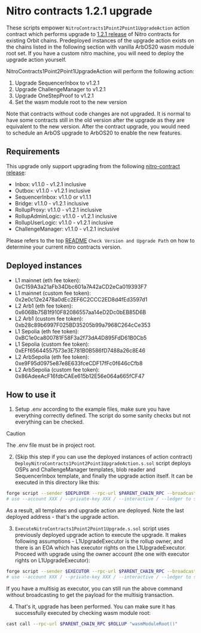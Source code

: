 # Nitro contracts 1.2.1 upgrade
These scripts empower `NitroContracts1Point2Point1UpgradeAction` action contract which performs upgrade to [1.2.1 release](https://github.com/OffchainLabs/nitro-contracts/releases/tag/v1.2.1) of Nitro contracts for existing Orbit chains. Predeployed instances of the upgrade action exists on the chains listed in the following section with vanilla ArbOS20 wasm module root set. If you have a custom nitro machine, you will need to deploy the upgrade action yourself.

NitroContracts1Point2Point1UpgradeAction will perform the following action:
1. Upgrade SequencerInbox to v1.2.1
2. Upgrade ChallengeManager to v1.2.1
3. Upgrade OneStepProof to v1.2.1
4. Set the wasm module root to the new version

Note that contracts without code changes are not upgraded. It is normal to have some contracts still in the old version after the upgrade as they are equivalent to the new version. After the contract upgrade, you would need to schedule an ArbOS upgrade to ArbOS20 to enable the new features.

## Requirements
This upgrade only support upgrading from the following [nitro-contract release](https://github.com/OffchainLabs/nitro-contracts/releases):
- Inbox: v1.1.0 - v1.2.1 inclusive
- Outbox: v1.1.0 - v1.2.1 inclusive
- SequencerInbox: v1.1.0 or v1.1.1
- Bridge: v1.1.0 - v1.2.1 inclusive
- RollupProxy: v1.1.0 - v1.2.1 inclusive
- RollupAdminLogic: v1.1.0 - v1.2.1 inclusive
- RollupUserLogic: v1.1.0 - v1.2.1 inclusive
- ChallengeManager: v1.1.0 - v1.2.1 inclusive

Please refers to the top [README](../../README.md) `Check Version and Upgrade Path` on how to determine your current nitro contracts version.

## Deployed instances

- L1 mainnet (eth fee token): 0xC159A3a21aFb34Dbc601a7A42aCD2eCa019393F7
- L1 mainnet (custom fee token): 0x2e0c12e2478a0dEc2EF6C2CCC2ED8d4fEd3597d1
- L2 Arb1 (eth fee token): 0x606Bb75B1f910F82086557aa14eD2Dc0bEB85D6B
- L2 Arb1 (custom fee token): 0xb28c89b6997F025BD35205b99a7968C264cCe353
- L1 Sepolia (eth fee token): 0xBC1e0ca800781F58F3a2f73dA4D895FdD61B0Cb5
- L1 Sepolia (custom fee token): 0xEFf65644557573e3E781B0B586fD7488a26c8E46
- L2 ArbSepolia (eth fee token): 0xe9F95d0975e87e8E633fceCDF17fFc0f646cCfb8
- L2 ArbSepolia (custom fee token): 0x86AdeeAcF16fdbCAEe615b12E56e064a665fCF47

## How to use it

1. Setup .env according to the example files, make sure you have everything correctly defined. The script do some sanity checks but not everything can be checked.

> [!CAUTION]
> The .env file must be in project root.

2. (Skip this step if you can use the deployed instances of action contract) 
`DeployNitroContracts1Point2Point1UpgradeAction.s.sol` script deploys OSPs and ChallengeManager templates, blob reader and SequencerInbox template, and finally the upgrade action itself. It can be executed in this directory like this:
```bash
forge script --sender $DEPLOYER --rpc-url $PARENT_CHAIN_RPC --broadcast --slow ./DeployNitroContracts1Point2Point1UpgradeAction.s.sol -vvv --verify --skip-simulation
# use --account XXX / --private-key XXX / --interactive / --ledger to set the account to send the transaction from
```
As a result, all templates and upgrade action are deployed. Note the last deployed address - that's the upgrade action.

3. `ExecuteNitroContracts1Point2Point1Upgrade.s.sol` script uses previously deployed upgrade action to execute the upgrade. It makes following assumptions - L1UpgradeExecutor is the rollup owner, and there is an EOA which has executor rights on the L1UpgradeExecutor. Proceed with upgrade using the owner account (the one with executor rights on L1UpgradeExecutor):
```bash
forge script --sender $EXECUTOR --rpc-url $PARENT_CHAIN_RPC --broadcast ./ExecuteNitroContracts1Point2Point1Upgrade.s.sol -vvv
# use --account XXX / --private-key XXX / --interactive / --ledger to set the account to send the transaction from
```
If you have a multisig as executor, you can still run the above command without broadcasting to get the payload for the multisig transaction.

4. That's it, upgrade has been performed. You can make sure it has successfully executed by checking wasm module root:
```bash
cast call --rpc-url $PARENT_CHAIN_RPC $ROLLUP "wasmModuleRoot()"
```
